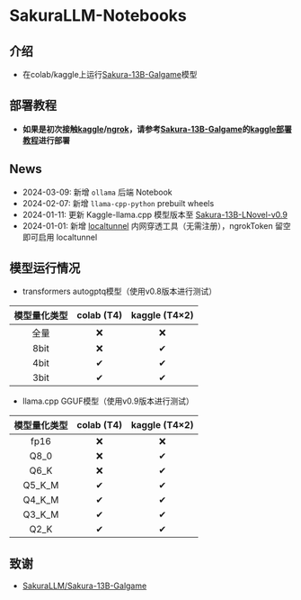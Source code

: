# SakuraLLM-Notebooks
## 介绍
- 在colab/kaggle上运行[Sakura-13B-Galgame](https://github.com/SakuraLLM/Sakura-13B-Galgame)模型

## 部署教程
- **如果是初次接触[kaggle](https://www.kaggle.com/)/[ngrok](https://ngrok.com/)，请参考[Sakura-13B-Galgame](https://github.com/SakuraLLM/Sakura-13B-Galgame)的[kaggle部署教程](https://github.com/SakuraLLM/Sakura-13B-Galgame/wiki/%E7%99%BD%E5%AB%96Kaggle%E5%B9%B3%E5%8F%B0%E9%83%A8%E7%BD%B2%E6%95%99%E7%A8%8B)进行部署**

## News
- 2024-03-09: 新增 `ollama` 后端 Notebook
- 2024-02-07: 新增 `llama-cpp-python` prebuilt wheels
- 2024-01-11: 更新 Kaggle-llama.cpp 模型版本至 [Sakura-13B-LNovel-v0.9](https://huggingface.co/SakuraLLM/Sakura-13B-LNovel-v0.9-GGUF)
- 2024-01-01: 新增 [localtunnel](https://github.com/localtunnel/localtunnel) 内网穿透工具（无需注册），ngrokToken 留空即可启用 localtunnel

## 模型运行情况
- transformers autogptq模型（使用v0.8版本进行测试）

|  模型量化类型 | colab (T4) | kaggle (T4×2) |
|:-------:|:-------:|:-------:|
| 全量 | ❌ | ❌ |
| 8bit | ❌ | ✔ |
| 4bit | ✔ | ✔ |
| 3bit | ✔ | ✔ |

- llama.cpp GGUF模型（使用v0.9版本进行测试）

|  模型量化类型 | colab (T4) | kaggle (T4×2) |
|:-------:|:-------:|:-------:|
| fp16 | ❌ | ❌ |
| Q8_0 | ❌ | ✔ |
| Q6_K | ❌ | ✔ |
| Q5_K_M | ✔ | ✔ |
| Q4_K_M | ✔ | ✔ |
| Q3_K_M | ✔ | ✔ |
| Q2_K | ✔ | ✔ |

## 致谢
- [SakuraLLM/Sakura-13B-Galgame](https://github.com/SakuraLLM/Sakura-13B-Galgame)
